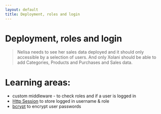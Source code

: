 ```yaml
---
layout: default
title: Deployment, roles and login
---
```


# Deployment, roles and login

> Nelisa needs to see her sales data deployed and it should only accessible by a selection of users. And only Xolani should be able to add Categories, Products and Purchases and Sales data.

# Learning areas:

* custom middleware - to check roles and if a user is logged in
* [Http Session](#) to store logged in username & role
* [bcrypt](#) to encrypt user passwords
